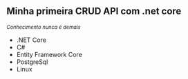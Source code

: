 ## Minha primeira CRUD API com .net core 
<small>*Conhecimento nunca é demais*</small>
 - .NET Core
 - C#
 - Entity Framework Core
 - PostgreSql
 - Linux
